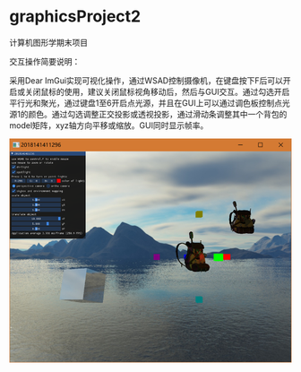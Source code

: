 # graphicsProject2
计算机图形学期末项目



交互操作简要说明：

采用Dear ImGui实现可视化操作，通过WSAD控制摄像机，在键盘按下F后可以开启或关闭鼠标的使用，建议关闭鼠标视角移动后，然后与GUI交互。通过勾选开启平行光和聚光，通过键盘1至6开启点光源，并且在GUI上可以通过调色板控制点光源1的颜色。通过勾选调整正交投影或透视投影，通过滑动条调整其中一个背包的model矩阵，xyz轴方向平移或缩放。GUI同时显示帧率。



![1](Project2/res/image/1.png)

